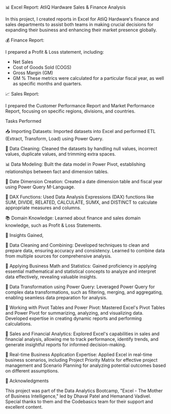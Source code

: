 📊 Excel Report: AtliQ Hardware Sales & Finance Analysis 

In this project, I created reports in Excel for AtliQ Hardware's finance and sales departments to assist both teams in making crucial decisions for expanding their business and enhancing their market presence globally.

💰 Finance Report:

I prepared a Profit & Loss statement, including:
- Net Sales
- Cost of Goods Sold (COGS)
- Gross Margin (GM)
- GM %
These metrics were calculated for a particular fiscal year, as well as specific months and quarters.

📈 Sales Report:

I prepared the Customer Performance Report and Market Performance Report, focusing on specific regions, divisions, and countries.

Tasks Performed

📥 Importing Datasets: Imported datasets into Excel and performed ETL (Extract, Transform, Load) using Power Query.

🧹 Data Cleaning: Cleaned the datasets by handling null values, incorrect values, duplicate values, and trimming extra spaces.

📊 Data Modeling: Built the data model in Power Pivot, establishing relationships between fact and dimension tables.

📅 Date Dimension Creation: Created a date dimension table and fiscal year using Power Query M-Language.

🧮 DAX Functions: Used Data Analysis Expressions (DAX) functions like SUM, DIVIDE, RELATED, CALCULATE, SUMX, and DISTINCT to calculate appropriate measures and 
columns.


📚 Domain Knowledge: Learned about finance and sales domain knowledge, such as Profit & Loss Statements.


📘 Insights Gained,

🌟 Data Cleaning and Combining: Developed techniques to clean and prepare data, ensuring accuracy and consistency. Learned to combine data from multiple sources 
 for comprehensive analysis.

🌟 Applying Business Math and Statistics: Gained proficiency in applying essential mathematical and statistical concepts to analyze and interpret data 
 effectively, revealing valuable insights.

🌟 Data Transformation using Power Query: Leveraged Power Query for complex data transformations, such as filtering, merging, and aggregating, enabling seamless 
 data preparation for analysis.

🌟 Working with Pivot Tables and Power Pivot: Mastered Excel's Pivot Tables and Power Pivot for summarizing, analyzing, and visualizing data. Developed expertise 
 in creating dynamic reports and performing calculations.

🌟 Sales and Financial Analytics: Explored Excel's capabilities in sales and financial analysis, allowing me to track performance, identify trends, and generate 
 insightful reports for informed decision-making.

🌟 Real-time Business Application Expertise: Applied Excel in real-time business scenarios, including Project Priority Matrix for effective project management and 
 Scenario Planning for analyzing potential outcomes based on different assumptions.


📣 Acknowledgments 

This project was part of the Data Analytics Bootcamp, "Excel - The Mother of Business Intelligence," led by Dhaval Patel and Hemanand Vadivel. Special thanks to them and the Codebasics team for their support and excellent content.

